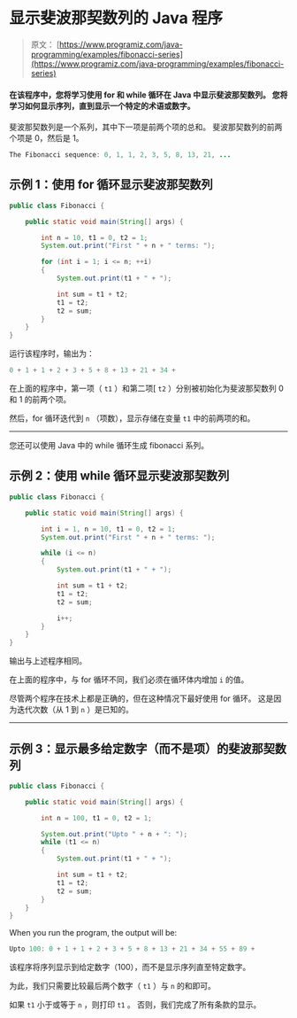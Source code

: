 # 显示斐波那契数列的 Java 程序

> 原文： [https://www.programiz.com/java-programming/examples/fibonacci-series](https://www.programiz.com/java-programming/examples/fibonacci-series)

#### 在该程序中，您将学习使用 for 和 while 循环在 Java 中显示斐波那契数列。 您将学习如何显示序列，直到显示一个特定的术语或数字。

斐波那契数列是一个系列，其中下一项是前两个项的总和。 斐波那契数列的前两个项是 0，然后是 1。

```java
The Fibonacci sequence: 0, 1, 1, 2, 3, 5, 8, 13, 21, ...

```

## 示例 1：使用 for 循环显示斐波那契数列

```java
public class Fibonacci {

    public static void main(String[] args) {

        int n = 10, t1 = 0, t2 = 1;
        System.out.print("First " + n + " terms: ");

        for (int i = 1; i <= n; ++i)
        {
            System.out.print(t1 + " + ");

            int sum = t1 + t2;
            t1 = t2;
            t2 = sum;
        }
    }
}
```

运行该程序时，输出为：

```java
0 + 1 + 1 + 2 + 3 + 5 + 8 + 13 + 21 + 34 + 
```

在上面的程序中，第一项（ `t1` ）和第二项[ `t2` ）分别被初始化为斐波那契数列 0 和 1 的前两个项。

然后，for 循环迭代到 `n` （项数），显示存储在变量 `t1` 中的前两项的和。

* * *

您还可以使用 Java 中的 while 循环生成 fibonacci 系列。

## 示例 2：使用 while 循环显示斐波那契数列

```java
public class Fibonacci {

    public static void main(String[] args) {

        int i = 1, n = 10, t1 = 0, t2 = 1;
        System.out.print("First " + n + " terms: ");

        while (i <= n)
        {
            System.out.print(t1 + " + ");

            int sum = t1 + t2;
            t1 = t2;
            t2 = sum;

            i++;
        }
    }
}
```

输出与上述程序相同。

在上面的程序中，与 for 循环不同，我们必须在循环体内增加 `i` 的值。

尽管两个程序在技术上都是正确的，但在这种情况下最好使用 for 循环。 这是因为迭代次数（从 1 到 `n` ）是已知的。

* * *

## 示例 3：显示最多给定数字（而不是项）的斐波那契数列

```java
public class Fibonacci {

    public static void main(String[] args) {

        int n = 100, t1 = 0, t2 = 1;

        System.out.print("Upto " + n + ": ");
        while (t1 <= n)
        {
            System.out.print(t1 + " + ");

            int sum = t1 + t2;
            t1 = t2;
            t2 = sum;
        }
    }
}
```

When you run the program, the output will be:

```java
Upto 100: 0 + 1 + 1 + 2 + 3 + 5 + 8 + 13 + 21 + 34 + 55 + 89 + 
```

该程序将序列显示到给定数字（100），而不是显示序列直至特定数字。

为此，我们只需要比较最后两个数字（ `t1` ）与 `n` 的和即可。

如果 `t1` 小于或等于 `n` ，则打印 `t1` 。 否则，我们完成了所有条款的显示。